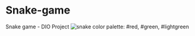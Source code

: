 # Snake-game
Snake game - DIO Project
![snake](https://user-images.githubusercontent.com/69171638/155742393-2d3aa4da-2c2f-4301-a69f-73e38102522a.jpg)
color palette: #red, #green, #lightgreen
